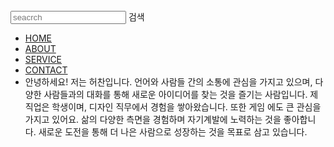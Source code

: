 <!doctype html>
<html lang="ko">
<head>
    <link href="https://fonts.googleapis.com.css?family=Noto+Sans+KR&display=swap" rel="stylesheet">
    <link rel="stylesheet" type="text/css" href="style.css">
</head>
<body>
<div class="wrap">
<div class="intro">
<div class="header">
    <div class="searrchArrea">
        <form>
        <input type="search" placeholder="seacrch">
    <span>검색</span>
    </form>
</div>
<ul class="nav">
<li><a href="#">HOME</a></li>
<li><a href="#">ABOUT</a></li>
<li><a href="#">SERVICE</a></li>
<li><a href="#">CONTACT</a></li>
 <li>안녕하세요! 저는 허찬입니다.
언어와 사람들 간의 소통에 관심을 가지고 있으며, 다양한 사람들과의 대화를 통해 새로운 아이디어를 찾는 것을 즐기는 사람입니다.
제 직업은 학생이며, 디자인 직무에서 경험을 쌓아왔습니다. 
 또한 게임 에도 큰 관심을 가지고 있어요. 삶의 다양한 측면을 경험하며 자기계발에 노력하는 것을 좋아합니다.
 새로운 도전을 통해 더 나은 사람으로 성장하는 것을 목표로 삼고 있습니다.</li>
